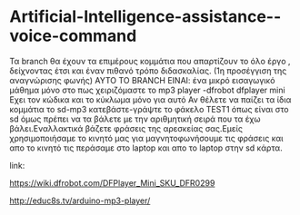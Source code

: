 # Artificial-Intelligence-assistance--voice-command
Τα branch θα έχουν τα επιμέρους κομμάτια που απαρτίζουν το όλο έργο , δείχνοντας έτσι και έναν πιθανό τρόπο διδασκαλίας.
(1η προσέγγιση της αναγνώρισης φωνής)
ΑΥΤΟ ΤΟ BRANCH ΕΙΝΑΙ: ένα μικρό εισαγωγικό μάθημα μόνο στο πως χειριζόμαστε το mp3 player -dfrobot dfplayer mini 
Εχει τον κώδικα και το κύκλωμα μόνο για αυτό
Αν θέλετε να παίζει τα ίδια κομμάτια το sd-mp3 κατεβάστε-γράψτε το φάκελο TEST1 όπως είναι στο sd όμως πρέπει να τα βάλετε με την αριθμητική σειρά που τα έχω βάλει.Εναλλακτικά βάζετε φράσεις της αρεσκείας σας.Εμείς χρησιμοποιήσαμε το κινητό μας για μαγνητοφωνήσουμε τις φράσεις και απο το κινητό τις περάσαμε στο laptop και απο το laptop στην sd κάρτα.
 
link:

https://wiki.dfrobot.com/DFPlayer_Mini_SKU_DFR0299

http://educ8s.tv/arduino-mp3-player/

